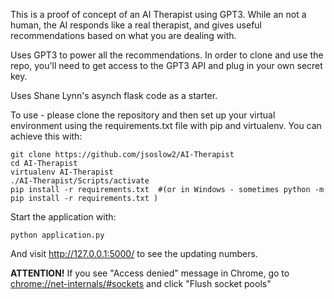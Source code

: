 This is a proof of concept of an AI Therapist using GPT3. While an not a human, the AI responds like a real therapist, and gives useful recommendations based on what you are dealing with.

Uses GPT3 to power all the recommendations. In order to clone and use the repo, you'll need to get access to the GPT3 API and plug in your own secret key. 

Uses Shane Lynn's asynch flask code as a starter. 

To use - please clone the repository and then set up your virtual environment using the requirements.txt file with pip and virtualenv. You can achieve this with:


    git clone https://github.com/jsoslow2/AI-Therapist
    cd AI-Therapist
    virtualenv AI-Therapist
    ./AI-Therapist/Scripts/activate
    pip install -r requirements.txt  #(or in Windows - sometimes python -m pip install -r requirements.txt )


Start the application with:


    python application.py


And visit http://127.0.0.1:5000/ to see the updating numbers.

**ATTENTION!** If you see "Access denied" message in Chrome, go to [chrome://net-internals/#sockets](chrome://net-internals/#sockets) and click "Flush socket pools"

